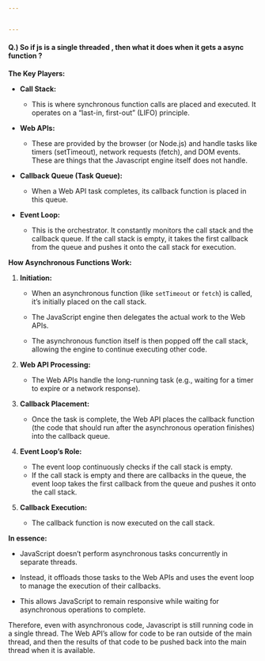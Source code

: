 ```yaml
---


---
```


<h4 id="q.-so-if-js-is-a-single-threaded--then-what-it-does-when-it-gets-a-async-function-">Q.) So if js is a single threaded , then what it does when it gets a async function ?</h4>
<p><strong>The Key Players:</strong></p>
<ul>
<li>
<p><strong>Call Stack:</strong></p>
<ul>
<li>This is where synchronous function calls are placed and executed. It operates on a “last-in, first-out” (LIFO) principle.</li>
</ul>
</li>
<li>
<p><strong>Web APIs:</strong></p>
<ul>
<li>These are provided by the browser (or Node.js) and handle tasks like timers (setTimeout), network requests (fetch), and DOM events. These are things that the Javascript engine itself does not handle.</li>
</ul>
</li>
<li>
<p><strong>Callback Queue (Task Queue):</strong></p>
<ul>
<li>When a Web API task completes, its callback function is placed in this queue.</li>
</ul>
</li>
<li>
<p><strong>Event Loop:</strong></p>
<ul>
<li>This is the orchestrator. It constantly monitors the call stack and the callback queue.  If the call stack is empty, it takes the first callback from the queue and pushes it onto the call stack for execution.</li>
</ul>
</li>
</ul>
<p><strong>How Asynchronous Functions Work:</strong></p>
<ol>
<li>
<p><strong>Initiation:</strong></p>
<ul>
<li>
<p>When an asynchronous function (like <code>setTimeout</code> or <code>fetch</code>) is called, it’s initially placed on the call stack.</p>
</li>
<li>
<p>The JavaScript engine then delegates the actual work to the Web APIs.</p>
</li>
<li>
<p>The asynchronous function itself is then popped off the call stack, allowing the engine to continue executing other code.</p>
</li>
</ul>
</li>
<li>
<p><strong>Web API Processing:</strong></p>
<ul>
<li>The Web APIs handle the long-running task (e.g., waiting for a timer to expire or a network response).</li>
</ul>
</li>
<li>
<p><strong>Callback Placement:</strong></p>
<ul>
<li>Once the task is complete, the Web API places the callback function (the code that should run after the asynchronous operation finishes) into the callback queue.</li>
</ul>
</li>
<li>
<p><strong>Event Loop’s Role:</strong></p>
<ul>
<li>The event loop continuously checks if the call stack is empty.</li>
<li>If the call stack is empty and there are callbacks in the queue, the event loop takes the first callback from the queue and pushes it onto the call stack.</li>
</ul>
</li>
<li>
<p><strong>Callback Execution:</strong></p>
<ul>
<li>The callback function is now executed on the call stack.</li>
</ul>
</li>
</ol>
<p><strong>In essence:</strong></p>
<ul>
<li>
<p>JavaScript doesn’t perform asynchronous tasks concurrently in separate threads.</p>
</li>
<li>
<p>Instead, it offloads those tasks to the Web APIs and uses the event loop to manage the execution of their callbacks.</p>
</li>
<li>
<p>This allows JavaScript to remain responsive while waiting for asynchronous operations to complete.</p>
</li>
</ul>
<p>Therefore, even with asynchronous code, Javascript is still running code in a single thread. The Web API’s allow for code to be ran outside of the main thread, and then the results of that code to be pushed back into the main thread when it is available.</p>

